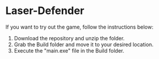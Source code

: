# Laser-Defender
If you want to try out the game, follow the instructions below:
  1. Download the repository and unzip the folder. 
  2. Grab the Build folder and move it to your desired location. 
  3. Execute the "main.exe" file in the Build folder.
